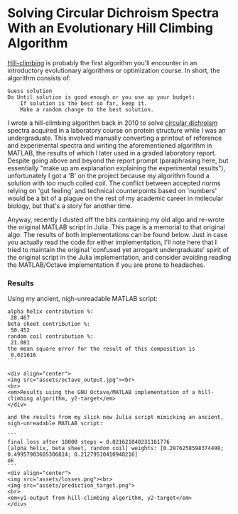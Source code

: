 # Solving Circular Dichroism Spectra With an Evolutionary Hill Climbing Algorithm

[Hill-climbing](https://en.wikipedia.org/wiki/Hill_climbing) is probably the first algorithm you'll encounter in an introductory evolutionary algorithms or optimization course. In short, the algorithm consists of:

```
Guess solution
Do Until solution is good enough or you use up your budget:
	If solution is the best so far, keep it.
	Make a random change to the best solution. 
```

I wrote a hill-climbing algorithm back in 2010 to solve [circular dichroism](https://en.wikipedia.org/wiki/Circular_dichroism) spectra acquired in a laboratory course on protein structure while I was an undergraduate.
This involved manually converting a printout of reference and experimental spectra and writing the aforementioned algorithm in MATLAB, the results of which I later used in a graded laboratory report. Despite going above and beyond the report prompt (paraphrasing here, but essentially "make up am explanation explaining the experimental results"), unfortunately I got a 'B' on the project because my algorithm found a solution with too much coiled coil. The conflict between accepted norms relying on 'gut feeling' and technical counterpoints based on 'numbers' would be a bit of a plague on the rest of my academic career in molecular biology, but that's a story for another time.

Anyway, recently I dusted off the bits containing my old algo and re-wrote the original MATLAB script in Julia. This page is a memorial to that original algo. The results of both implementations can be found below. Just in case you actually read the code for either implementation, I'll note here that I tried to maintain the original 'confused yet arrogant undergraduate' spirit of the original script in the Julia implementation, and consider avoiding reading the MATLAB/Octave implementation if you are prone to headaches. 


### Results

Using my ancient, nigh-unreadable MATLAB script: 

````
alpha helix contribution %:
 28.467
beta sheet contribution %:
 50.452
random coil contribution %:
 21.081
the mean square error for the result of this composition is
 0.021616
```

<div align="center">
<img src="assets/octave_output.jpg"><br>
<br>
<em>Results using the GNU Octave/MATLAB implementation of a hill-climbing algorithm, y2-target</em>
</div>

and the results from my slick new Julia script mimicking an ancient, nigh-unreadable MATLAB script:

```
final loss after 10000 steps = 0.021621040231181776
[alpha helix, beta sheet, random coil] weights: [0.2876258598374498; 0.49957903605306814; 0.21279510410948216]
ok
```
<div align="center">
<img src="assets/losses.png"><br>
<img src="assets/prediction_target.png">
<br>
<em>y1-output from hill-climbing algorithm, y2-target</em>
</div>
